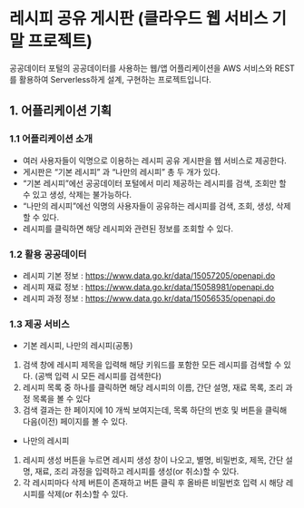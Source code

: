 # 레시피 공유 게시판 (클라우드 웹 서비스 기말 프로젝트)
공공데이터 포털의 공공데이터를 사용하는 웹/앱 어플리케이션을 AWS 서비스와 REST를 활용하여 Serverless하게 설계, 구현하는 프로젝트입니다.
## 1. 어플리케이션 기획
### 1.1 어플리케이션 소개
- 여러 사용자들이 익명으로 이용하는 레시피 공유 게시판을 웹 서비스로
제공한다.  
- 게시판은 “기본 레시피” 과 “나만의 레시피” 총 두 개가 있다.  
- “기본 레시피”에선 공공데이터 포털에서 미리 제공하는 레시피를 검색, 조회만 할
수 있고 생성, 삭제는 불가능하다.  
- “나만의 레시피”에선 익명의 사용자들이 공유하는 레시피를 검색, 조회, 생성,
삭제할 수 있다.  
- 레시피를 클릭하면 해당 레시피와 관련된 정보를 조회할 수 있다.  
### 1.2 활용 공공데이터
- 레시피 기본 정보 : https://www.data.go.kr/data/15057205/openapi.do
- 레시피 재료 정보 : https://www.data.go.kr/data/15058981/openapi.do
- 레시피 과정 정보 : https://www.data.go.kr/data/15056535/openapi.do
### 1.3 제공 서비스
- 기본 레시피, 나만의 레시피(공통)
1. 검색 창에 레시피 제목을 입력해 해당 키워드를 포함한 모든 레시피를
검색할 수 있다. (공백 입력 시 모든 레시피를 검색한다)
2. 레시피 목록 중 하나를 클릭하면 해당 레시피의 이름, 간단 설명, 재료
목록, 조리 과정 목록을 볼 수 있다
3. 검색 결과는 한 페이지에 10 개씩 보여지는데, 목록 하단의 번호 및
버튼을 클릭해 다음(이전) 페이지를 볼 수 있다.

- 나만의 레시피
1. 레시피 생성 버튼을 누르면 레시피 생성 창이 나오고, 별명, 비밀번호,
제목, 간단 설명, 재료, 조리 과정을 입력하고 레시피를 생성(or 취소)할 수
있다.
2. 각 레시피마다 삭제 버튼이 존재하고 버튼 클릭 후 올바른 비밀번호 입력
시 해당 레시피를 삭제(or 취소)할 수 있다.
